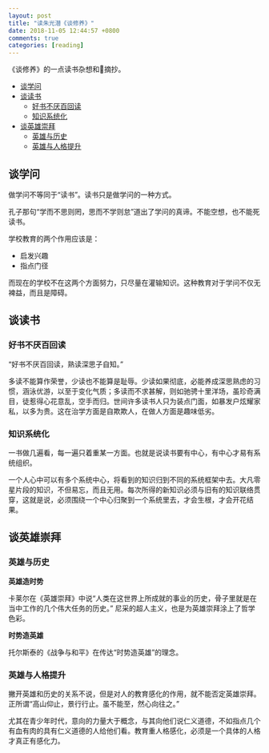 ```yaml
---
layout: post
title: "读朱光潜《谈修养》"
date: 2018-11-05 12:44:57 +0800
comments: true
categories: [reading]
---
```

《谈修养》的一点读书杂想和摘抄。

<!-- more -->

- [谈学问](#谈学问)
- [谈读书](#谈读书)
    - [好书不厌百回读](#好书不厌百回读)
    - [知识系统化](#知识系统化)
- [谈英雄崇拜](#谈英雄崇拜)
    - [英雄与历史](#英雄与历史)
    - [英雄与人格提升](#英雄与人格提升)

## 谈学问

做学问不等同于“读书”。读书只是做学问的一种方式。

孔子那句“学而不思则罔，思而不学则怠”道出了学问的真谛。不能空想，也不能死读书。

学校教育的两个作用应该是：

* 启发兴趣
* 指点门径

而现在的学校不在这两个方面努力，只尽量在灌输知识。这种教育对于学问不仅无裨益，而且是障碍。

## 谈读书

### 好书不厌百回读

“好书不厌百回读，熟读深思子自知。”

多读不能算作荣誉，少读也不能算是耻辱。少读如果彻底，必能养成深思熟虑的习惯，涵泳优游，以至于变化气质；多读而不求甚解，则如驰骋十里洋场，虽珍奇满目，徒惹得心花意乱，空手而归。世间许多读书人只为装点门面，如暴发户炫耀家私，以多为贵。这在治学方面是自欺欺人，在做人方面是趣味低劣。

### 知识系统化

一书做几遍看，每一遍只着重某一方面。也就是说读书要有中心，有中心才易有系统组织。

一个人心中可以有多个系统中心，将看到的知识归到不同的系统框架中去。大凡零星片段的知识，不但易忘，而且无用。每次所得的新知识必须与旧有的知识联络贯穿，这就是说，必须围绕一个中心归聚到一个系统里去，才会生根，才会开花结果。

## 谈英雄崇拜

### 英雄与历史

**英雄造时势**

卡莱尔在《英雄崇拜》中说“人类在这世界上所成就的事业的历史，骨子里就是在当中工作的几个伟大任务的历史。”
尼采的超人主义，也是为英雄崇拜涂上了哲学色彩。

**时势造英雄**

托尔斯泰的《战争与和平》在传达“时势造英雄”的理念。

### 英雄与人格提升

撇开英雄和历史的关系不说，但是对人的教育感化的作用，就不能否定英雄崇拜。正所谓“高山仰止，景行行止。虽不能至，然心向往之。”

尤其在青少年时代，意向的力量大于概念，与其向他们说仁义道德，不如指点几个有血有肉的具有仁义道德的人给他们看。教育重人格感化，必须是一个具体的人格才真正有感化力。


